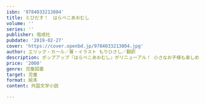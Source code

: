 ```yaml
---
isbn: '9784033213804'
title: とびだす！　はらぺこあおむし
volume: ''
series: ''
publisher: 偕成社
pubdate: '2019-02-27'
cover: 'https://cover.openbd.jp/9784033213804.jpg'
author: エリック・カール／著・イラスト もりひさし／翻訳
description: ポップアップ『はらぺこあおむし』がリニューアル！ 小さなお子様も楽しめるよう、よりコンパクトになり、扱いやくなりました。
price: '2000'
genre: 児童図書
target: 児童
format: 絵本
content: 外国文学小説

---
```

